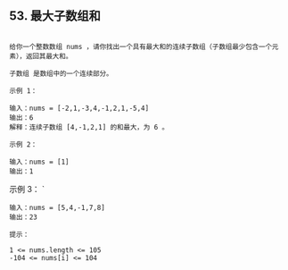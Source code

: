 ## 53. 最大子数组和

```text

给你一个整数数组 nums ，请你找出一个具有最大和的连续子数组（子数组最少包含一个元素），返回其最大和。

子数组 是数组中的一个连续部分。
```

`
示例 1：
`
```text
输入：nums = [-2,1,-3,4,-1,2,1,-5,4]
输出：6
解释：连续子数组 [4,-1,2,1] 的和最大，为 6 。
```
`
示例 2：
`
```text
输入：nums = [1]
输出：1
```
示例 3：
`
```text
输入：nums = [5,4,-1,7,8]
输出：23
```
`
提示：
`
```text
1 <= nums.length <= 105
-104 <= nums[i] <= 104
```